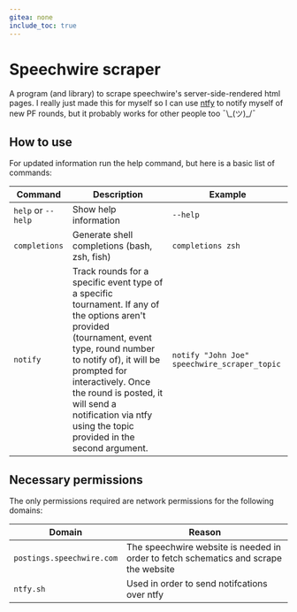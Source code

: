 ```yaml
---
gitea: none
include_toc: true
---
```


# Speechwire scraper

A program (and library) to scrape speechwire's server-side-rendered html pages.
I really just made this for myself so I can use [ntfy](https://ntfy.sh) to
notify myself of new PF rounds, but it probably works for other people too
¯\\\_(ツ)\_/¯

## How to use

For updated information run the help command, but here is a basic list of
commands:

| Command            | Description                                                                                                                                                                                                                                                                                                        | Example                                      |
| ------------------ | ------------------------------------------------------------------------------------------------------------------------------------------------------------------------------------------------------------------------------------------------------------------------------------------------------------------ | -------------------------------------------- |
| `help` or `--help` | Show help information                                                                                                                                                                                                                                                                                              | `--help`                                     |
| `completions`      | Generate shell completions (bash, zsh, fish)                                                                                                                                                                                                                                                                       | `completions zsh`                            |
| `notify`           | Track rounds for a specific event type of a specific tournament. If any of the options aren't provided (tournament, event type, round number to notify of), it will be prompted for interactively. Once the round is posted, it will send a notification via ntfy using the topic provided in the second argument. | `notify "John Joe" speechwire_scraper_topic` |

## Necessary permissions

The only permissions required are network permissions for the following domains:

| Domain                    | Reason                                                                               |
| ------------------------- | ------------------------------------------------------------------------------------ |
| `postings.speechwire.com` | The speechwire website is needed in order to fetch schematics and scrape the website |
| `ntfy.sh`                 | Used in order to send notifcations over ntfy                                         |

